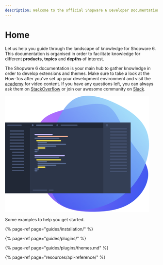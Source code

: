 ```yaml
---
description: Welcome to the official Shopware 6 Developer Documentation.
---
```


# Home

Let us help you guide through the landscape of knowledge for Shopware 6. This documentation is organised in order to facilitate knowledge for different **products**, **topics** and **depths** of interest.

The Shopware 6 documentation is your main hub to gather knowledge in order to develop extensions and themes. Make sure to take a look at the How-Tos after you've set up your development environment and visit the [academy](https://academy.shopware.com/collections?category=developer-sw6) for video content. If you have any questions left, you can always ask them on [StackOverflow](https://stackoverflow.com/search?q=shopware) or join our awesome community on [Slack](https://slack.shopware.com/).

![](.gitbook/assets/image.png)

Some examples to help you get started.

{% page-ref page="guides/installation/" %}

{% page-ref page="guides/plugins/" %}

{% page-ref page="guides/plugins/themes.md" %}

{% page-ref page="resources/api-reference/" %}

